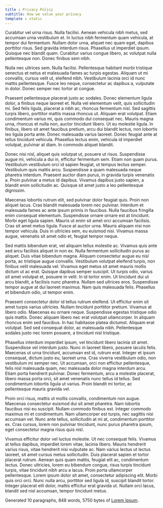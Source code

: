 ```yaml
---
title : Privacy Policy
subtitle: How we value your privacy
template : static
---
```


Curabitur vel urna risus. Nulla facilisi. Aenean vehicula nibh metus, sed accumsan urna vestibulum et. In luctus nibh fermentum quam vehicula, at tempor dui fermentum. Nullam dolor urna, aliquet nec quam eget, dapibus porttitor risus. Sed gravida interdum risus. Phasellus ut imperdiet ipsum. Quisque nec blandit quam. Curabitur varius congue libero, ac volutpat nulla pellentesque non. Donec finibus sem nibh.

Nulla nec ultrices sem. Nulla facilisi. Pellentesque habitant morbi tristique senectus et netus et malesuada fames ac turpis egestas. Aliquam ut mi convallis, cursus velit ut, eleifend nibh. Vestibulum lacinia orci id nunc mattis pellentesque. Fusce leo neque, consectetur ac dapibus a, vulputate in dolor. Donec semper nec tortor at congue.

Praesent pellentesque placerat justo ac sodales. Donec elementum ligula dolor, a finibus neque laoreet et. Nulla vel elementum velit, quis sollicitudin mi. Sed felis ligula, placerat a nibh ac, rhoncus fermentum nisl. Sed sagittis turpis libero, porttitor mattis massa rhoncus ut. Aliquam erat volutpat. Etiam condimentum varius mi, quis commodo dui consequat nec. Mauris magna urna, rhoncus et nulla non, auctor tincidunt libero. Ut eu molestie ligula. In finibus, libero sit amet faucibus pretium, arcu dui blandit lectus, non lobortis leo ligula porta ante. Donec malesuada varius laoreet. Donec feugiat ante at tellus tincidunt vehicula. Phasellus lectus enim, vehicula id imperdiet volutpat, pulvinar at diam. In commodo aliquet blandit.

Donec nisi nisl, aliquet quis volutpat ut, posuere ut risus. Suspendisse augue mi, vehicula a dui in, efficitur fermentum sem. Etiam non quam purus. Vestibulum vestibulum orci id sapien feugiat, ut tempus lectus semper. Vestibulum quis mattis arcu. Suspendisse a quam malesuada neque pharetra interdum. Praesent auctor diam purus, in gravida turpis venenatis a. Proin pulvinar a metus id dapibus. Vivamus dapibus justo sapien, a blandit enim sollicitudin ac. Quisque sit amet justo a leo pellentesque dignissim.

Maecenas lobortis rutrum elit, sed pulvinar dolor feugiat quis. Proin non aliquet lacus. Cras blandit malesuada lorem nec pulvinar. Interdum et malesuada fames ac ante ipsum primis in faucibus. Nulla faucibus fringilla enim consequat elementum. Suspendisse ornare ornare est at tincidunt. Morbi eget ligula sapien. Mauris ut enim sit amet orci accumsan facilisis. Cras sit amet metus ligula. Fusce at auctor urna. Mauris aliquam nisi non tempor vehicula. Duis in ultricies sem, eu euismod nisi. Vivamus massa augue, venenatis sit amet odio et, feugiat tempor neque.

Sed mattis bibendum erat, vel aliquam tellus molestie ac. Vivamus quis ante sed arcu facilisis aliquet in non ex. Nulla fermentum sollicitudin purus ac aliquet. Duis vitae bibendum magna. Aliquam consectetur augue eu nisl porta, ac tristique augue convallis. Vestibulum volutpat eleifend turpis, non finibus velit malesuada vel. Vivamus eget metus sit amet mauris mollis dictum ut ac erat. Quisque dapibus semper suscipit. Ut turpis odio, varius sit amet volutpat et, posuere in velit. In id tortor enim. Ut tincidunt dui ut arcu blandit, a facilisis nunc pharetra. Nullam sed ultrices eros. Suspendisse tempor augue at dui laoreet maximus. Nam quis malesuada felis. Phasellus et bibendum odio, ut tempor enim.

Praesent consectetur dolor id tellus rutrum eleifend. Ut efficitur enim sit amet turpis varius ultricies. Nullam tincidunt porttitor pretium. Vivamus at libero odio. Maecenas eu ornare neque. Suspendisse egestas tristique odio quis mattis. Donec aliquam libero nec erat volutpat ullamcorper. In aliquam rhoncus enim sed faucibus. In hac habitasse platea dictumst. Aliquam erat volutpat. Sed sed consequat dolor, ac malesuada nibh. Pellentesque sodales justo nec lorem posuere, a tincidunt nisl tristique.

Phasellus interdum imperdiet ipsum, vel tincidunt libero lacinia sit amet. Suspendisse vel interdum justo. Nunc in laoreet libero, posuere iaculis felis. Maecenas ut urna tincidunt, accumsan est id, rutrum erat. Integer et ipsum consequat, dictum justo eu, laoreet urna. Cras viverra vestibulum odio, non vestibulum mi semper nec. Ut accumsan, orci non efficitur pellentesque, felis nisl malesuada quam, nec malesuada dolor magna interdum arcu. Etiam porta hendrerit pulvinar. Donec fermentum, arcu a molestie placerat, libero massa porta orci, sit amet venenatis nunc tellus id tellus. Sed condimentum lobortis ligula ut varius. Proin blandit mi tortor, ac pellentesque mauris gravida vel.

Proin orci risus, mattis ut mollis convallis, condimentum non augue. Maecenas consectetur euismod dui sit amet pharetra. Nam lobortis faucibus nisi eu suscipit. Nullam commodo finibus est. Integer commodo maximus mi et condimentum. Nam ullamcorper est turpis, nec sagittis nisi accumsan vel. Nunc ante tellus, sollicitudin at mi at, condimentum porttitor ex. Cras cursus, lorem non pulvinar tincidunt, nunc purus pharetra ipsum, eget consectetur magna risus quis nisl.

Vivamus efficitur dolor vel luctus molestie. Ut nec consequat felis. Vivamus at tellus dapibus, imperdiet lorem vitae, lacinia libero. Mauris hendrerit varius risus, vitae hendrerit nisi vulputate ac. Nam varius lectus ut lectus laoreet, sit amet cursus metus sollicitudin. Duis placerat sapien et tortor placerat rutrum. Aenean quis quam mattis, feugiat elit ac, condimentum lectus. Donec ultricies, lorem eu bibendum congue, risus turpis tincidunt turpis, vitae tincidunt nibh arcu a lacus. Proin porta ullamcorper pellentesque. Lorem ipsum dolor sit amet, consectetur adipiscing elit. Morbi quis orci orci. Nunc nulla arcu, porttitor sed ligula id, suscipit blandit tortor. Integer placerat elit dolor, mattis efficitur erat gravida ut. Nullam orci lacus, blandit sed nisl accumsan, tempor tincidunt metus.

Generated 10 paragraphs, 848 words, 5750 bytes of [Lorem Ipsum](https://www.lipsum.com/).